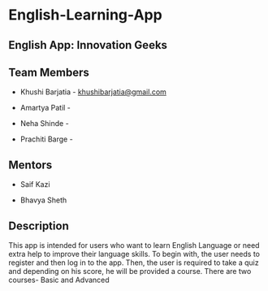 # English-Learning-App

## English App: Innovation Geeks

## Team Members

   * Khushi Barjatia - khushibarjatia@gmail.com
   
   * Amartya Patil - 
   
   * Neha Shinde - 
   
   * Prachiti Barge - 
   
## Mentors

   * Saif Kazi
   
   * Bhavya Sheth

## Description

This app is intended for users who want to learn English Language or need extra help to improve their language skills. To begin with, the user needs to register and then log in to the app. Then, the user is required to take a quiz and depending on his score, he will be provided a course. There are two courses- Basic and Advanced
